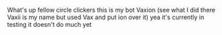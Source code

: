What's up fellow circle clickers
this is my bot Vaxion (see what I did there Vaxii is my name but used Vax and put ion over it)
yea it's currently in testing it doesn't do much yet
